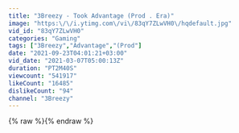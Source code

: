 ```yaml
---
title: "3Breezy - Took Advantage (Prod . Era)"
image: "https:\/\/i.ytimg.com\/vi\/83qY7ZLwVH0\/hqdefault.jpg"
vid_id: "83qY7ZLwVH0"
categories: "Gaming"
tags: ["3Breezy","Advantage","(Prod"]
date: "2021-09-23T04:01:21+03:00"
vid_date: "2021-03-07T05:00:13Z"
duration: "PT2M40S"
viewcount: "541917"
likeCount: "16485"
dislikeCount: "94"
channel: "3Breezy"
---
```

{% raw %}{% endraw %}
